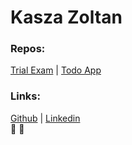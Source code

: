 # **Kasza Zoltan**

### **Repos:**<br>
[Trial Exam](https://github.com/Zoznyak/exam-trial-basics.git) |
[Todo App](https://github.com/Zoznyak/todo-app.git)

### **Links:**<br>
[Github](http://github.com/Zoznyak) | 
[Linkedin](http://www.linkedin.com/in/zoltán-kasza-9600415b)<br>
:robot:
:car:
